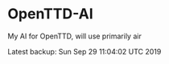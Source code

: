 # OpenTTD-AI
My AI for OpenTTD, will use primarily air

Latest backup: Sun Sep 29 11:04:02 UTC 2019
